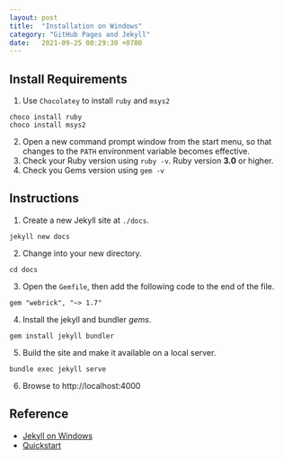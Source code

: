 ```yaml
---
layout: post
title:  "Installation on Windows"
category: "GitHub Pages and Jekyll"
date:   2021-09-25 00:29:30 +0700
---
```


## Install Requirements

1. Use `Chocolatey` to install `ruby` and `msys2`
```
choco install ruby
choco install msys2
```
2. Open a new command prompt window from the start menu, so that changes to the `PATH` environment variable becomes effective. 
3. Check your Ruby version using `ruby -v`. Ruby version **3.0** or higher.
4. Check you Gems version using `gem -v`

## Instructions
1. Create a new Jekyll site at `./docs`.
```
jekyll new docs
```
2. Change into your new directory.
```
cd docs
```
3. Open the `Gemfile`, then add the following code to the end of the file.
```
gem "webrick", "~> 1.7"
```
4. Install the jekyll and bundler *gems*.
```
gem install jekyll bundler
```
5. Build the site and make it available on a local server.
```
bundle exec jekyll serve
```
6. Browse to http://localhost:4000

## Reference
- [Jekyll on Windows](https://jekyllrb.com/docs/installation/windows/)
- [Quickstart](https://jekyllrb.com/docs/)
